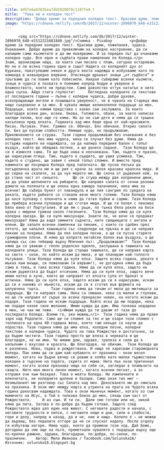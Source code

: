 ```yaml
---
title: 8457e6abf035ea7db59290f0c1187fe9_t
mitle:  "Това не е коледен тест"
description: "Дойде време за поредния коледен текст. Красиви думи, пожелания, чудеса. Очаквания. Дойде време да превключим на коледно настроение, да си напишем сами късметите и да им повярваме. И за пореден път да очакваме коледно чудо. Все едно и съдбата прави намаление по Коледа. Знам, иронизирам неща, за които съм писала с плам, сигурно остарявам. Но …"
image: "https://cdnone.netlify.com/db/2017/12/winter-2896970_640-e1512221681840.jpg"
---
```


          <img src="https://cdnone.netlify.com/db/2017/12/winter-2896970_640-e1512221681840.jpg"/>Снимка - Pixabay        <p>Дойде време за поредния коледен текст. Красиви думи, пожелания, чудеса. Очаквания. Дойде време да превключим на коледно настроение, да си напишем сами късметите и да им повярваме. И за пореден път да очакваме коледно чудо. Все едно и съдбата прави намаление по Коледа.</p>   Знам, иронизирам неща, за които съм писала с плам, сигурно остарявам. Но не е ли всяка година едно и също? Надига се коледният дух от буркана, поизтупваме някоя и друга вехта надежда и избухваме като по команда в извънредно вярване. Отвсякъде щръкват знаци „от съдбата“ и тръгваме да ги ловим като побеснели. Накрая събираме всички късмети, знаци и чудеса в пазвата и поемаме напред бодри и уверени в блаженството, което ни предстои. Само доволство оттук нататък и нито една сълза. Айде стига глупости!      Погледнах коледните си текстове от последните години – пълни с коледни чудеса, добри духове, всеопрощаващи ангели и плашещата увереност, че в чувала на Стареца има нещо съкровено и за мен. В чувала имаше великолепни подаръци за мен. Подаръци, които нямам представа с какво съм заслужила. За които благодаря всеки ден, всеки. Онова, Голямото, обаче, за което написах хиляди писма, все още го няма. Но аз не съм дете и няма да се тръшна насълзена пред елхата. Годината зад мен беше една от най-красивите. Писах. Пътувах. Учих. Грижих се. Обичах. Бях обичана. Открих силата си. Без да пускам слабостта. Нямаше чудо, но продължавам. Приключението си струва.  Тази година продължавам без очаквания и без коледен текст. Ако има чудеса, нека се случат без думи. Няма да остържа нощвите на надеждата, за да напиша поредния балон с топъл въздух, който ще обещава летене, а ще донесе падане.  Тази Коледа ще си я измисля сама. Тя ще бъде нова и неочаквана. Там, където е празно, ще нарисувам птица. Там, където е сърдито, ще ушия усмивка. Там, където е студено, ще завия с някой топъл спомен. И вместо пред камината ще посрещна Коледа пред палатката. Ще пусна пясъка да погъделичка врата ми и ще рия с краче за някоя красива кралска мида. И ще седна на скалите, за да чуя морето ми. Ще скоча от дървения кей, за да стана част от синьото.      Ще се сгуша между две копринени дюни, за да уловя шепненето на рибарите. Ще направя салата от сочни розови домати на поляната и ще опека една камара палачинки, нека има за всички! Ще събера букет от лавандула и ще пия сангрия по средата на реката, където рибките са станали вече много големи. Тази Коледа няма да нося пуловер с еленчета и няма да готвя пуйки и сарми. Тази Коледа ще прибера всички пуловери и ще сготвя миди. И ще ги полея с пенливо бяло вино от Португалия. И ще ям с ръце, по тънка бяла рокля на боси крака с мидени гривни около глезените.  Тази Коледа няма да си купя коледна звезда. Ще си купя минзухари. Знаете ли, че вече се продават минзухари? Няма да вадя зимните съдчета, нито свещниците с ангели и елени. Ще запаля всички лампички за пикник, с които се сдобих през лятото, ще напълня кошницата със сладоледи на пръчка и ще си направя пикник на покрива. Няма да пея коледни песни, а ще си пусна старите грамофонни плочи. И няма да изпратя китайски балон във въздуха, а ще напиша със син тебешир върху Млечния път: „Продължавам!“  Тази Коледа няма да се увивам с топло родопско одеяло, заслушана в тишината на коледните улици. Тази Коледа ще строша тишината, ще си направя карта на света – онзи, по който искам да мина, и ще планирам най-топлото пътуване. Тази Коледа няма да купя елха. Защото всяка година, докато я мъкна към вкъщи, си пожелавам (и вярвам!), че догодина няма да бъда сама в това… и така всяка година. Няма да си купя елха, защото не искам дърветата да бъдат отсичани. Няма да си купя елха, защото вече имам котка и куче, които ще направят от елхата супа от брокат и иглички. Няма да си купя елха, защото искам да си я нарисувам, искам да си я нанижа от мъниста, искам да си я сготвя във формата на целувчена торта.     Тази година няма да тичам от мола до митницата за подаръци. Ще ги направя сама. Нека са смешни, нека са малки и глупави, но ще ги направя от сърце за всеки прекрасен човек, на когото искам да подаря. Тази година не искам подаръци. Който иска да ми подари, нека ми подари някое свое желание. Имам нужда да дам. Има толкова недадено в мен, че чак ми тежи.  <i>Имам нужда да ти давам от тази до последната Коледа. Вземи го, ако можеш…</i>  Тази година няма да правя заря над Родопите. Само ще си спомня за тях и ще озаря този спомен с топлината на една 40-годишна жена, която там някъде се научи да пораства. Тази година няма да има елха, коледни песни, коледни текстове и коледни чудеса. Чудото на това Рождество е достатъчно, за да бъдем честити. Тази година просто ще вляза в черквата и ще благодаря, че ни има. Че имаме дом, здраве, трапеза и сили да я напълним с вкусове и красота. Ще благодаря, че обичам.  Тази Коледа ще е различна. Нова, първа и рождествена. И нищо че харесвам старомодната Коледа. Пак няма да си дам най-хубавото от празника – онзи весел момент, когато на Бъдни вечер се ровим в хляба като малки тържествени кокошки в търсене на парáта, скрита от мама. Нито пък онзи притихнал момент, когато всеки признава нещо на себе си, загледан в пламъчето на свещта. Нито моя много личен момент, когато всички легнат, а аз отправя очи към безкрая. Това е моята Коледа. Не лампичките и еленчетата, не коледните щолени и базари. Само онзи тих миг – безмълвният ми разговор със Силата над мен. Докосването ми до смисъла на празника. В онзи миг между нощта и утринта на прага на Чудото всяка година докосвам надеждата. Това е онзи мъничък момент, когато аз съм момичето на Исус, а Той е толкова близо до мен, сякаш съм част от Рождеството.     И аз съм. И ти си.  Дали сме готови или не, никой няма да пита. Затова е по-добре да бъдем готови. Защото след Рождеството идва цял един нов живот. С неговите радости и начала, с неговите трудности и липси, с неговите нощи и дни, сили и слабости, горе и долу, напред и назад, да и не, ние и нищо. Колело е – не можеш да вървиш, без педалите отгоре да не се спуснат надолу. После отдолу ги избутваш нагоре. Няма чудо, което да промени този ход. Дай Боже, догодина да сме още на пътя, преметнали чувалите с подаръци върху още по-крепки рамене, здрави, благодарни, по-добри, по-силни, по-празнични.    Автор: Мила Иванова / facebook.com/Solunska16/ Източник: solunska16.blogspot.bg         